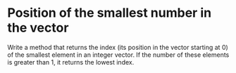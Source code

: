 # Position of the smallest number in the vector
Write a method that returns the index (its position in the vector starting at 0) of the smallest element in an integer vector.
If the number of these elements is greater than 1, it returns the lowest index.
